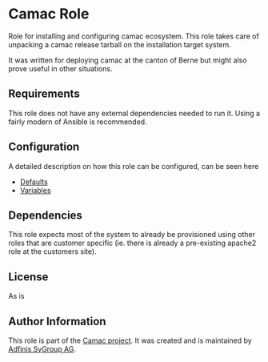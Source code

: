 # Camac Role
Role for installing and configuring camac ecosystem. This role takes care of unpacking a
camac release tarball on the installation target system.

It was written for deploying camac at the canton of Berne but might also prove
useful in other situations.

## Requirements
This role does not have any external dependencies needed to run it. Using a
fairly modern of Ansible is recommended.

## Configuration
A detailed description on how this role can be configured, can be seen here
* [Defaults](defaults/main.yml)
* [Variables](vars/main.yml)


## Dependencies
This role expects most of the system to already be provisioned using other roles
that are customer specific (ie. there is already a pre-existing apache2 role at
the customers site).

## License
As is

## Author Information
This role is part of the [Camac project](http://camac.ch). It was created and
is maintained by [Adfinis SyGroup AG](https://adfinis-sygroup.ch/).
